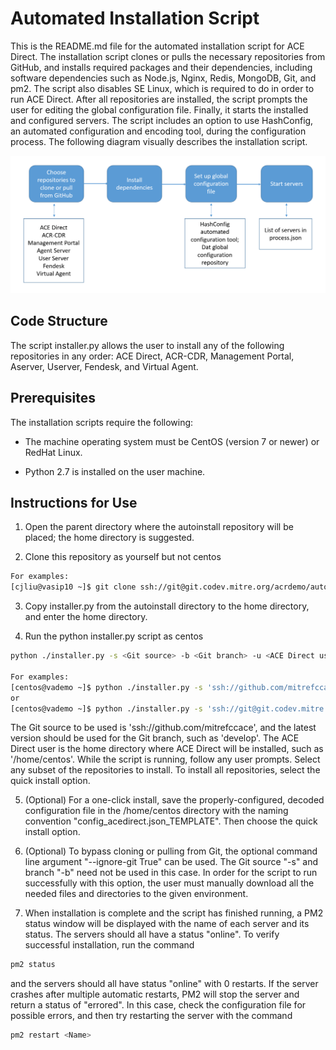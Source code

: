 # Automated Installation Script
This is the README.md file for the automated installation script for ACE Direct. The installation script 
clones or pulls the necessary repositories from GitHub, and installs required packages and their dependencies,
including software dependencies such as Node.js, Nginx, Redis, MongoDB, Git, and pm2. The script also disables SE Linux, which is required to do in order to run ACE Direct.
After all repositories are installed, the script prompts the user for editing the global configuration file.
Finally, it starts the installed and configured servers. The script includes an option to use HashConfig, an 
automated configuration and encoding tool, during the configuration process. The following diagram visually 
describes the installation script.

![Flowchart describing the installation script.](autoinstalldiagram.png)

## Code Structure
The script installer.py allows the user to install any of the following repositories in any order:
ACE Direct, ACR-CDR, Management Portal, Aserver, Userver, Fendesk, and Virtual Agent.

## Prerequisites
The installation scripts require the following:

* The machine operating system must be CentOS (version 7 or newer) or RedHat Linux.

* Python 2.7 is installed on the user machine.


## Instructions for Use
1. Open the parent directory where the autoinstall repository will be placed; the home directory is suggested.

2. Clone this repository as yourself but not centos
```sh
For examples:
[cjliu@vasip10 ~]$ git clone ssh://git@git.codev.mitre.org/acrdemo/autoinstall.git
```
3. Copy installer.py from the autoinstall directory to the home directory, and enter the home directory.

4. Run the python installer.py script as centos 
```sh
python ./installer.py -s <Git source> -b <Git branch> -u <ACE Direct user>

For examples:
[centos@vademo ~]$ python ./installer.py -s 'ssh://github.com/mitrefccace' -b 'develop' -u '/home/centos'
or
[centos@vademo ~]$ python ./installer.py -s 'ssh://git@git.codev.mitre.org/acrdemo' -b 'develop' -u '/home/centos'
```
The Git source to be used is 'ssh://github.com/mitrefccace', and the latest version should be used for the Git branch, such as 'develop'. The ACE Direct user is the home directory where ACE Direct will be installed, such as '/home/centos'.
While the script is running, follow any user prompts. Select any subset of the repositories to 
install. To install all repositories, select the quick install option.

5. (Optional) For a one-click install, save the properly-configured, decoded configuration file in the /home/centos directory with the
naming convention "config_acedirect.json_TEMPLATE". Then choose the quick install option.

6. (Optional) To bypass cloning or pulling from Git, the optional command line argument "--ignore-git True" can be used. The Git source "-s" and branch "-b" need not be used in this case. In order for the script to run successfully with this option, the user must manually download all the needed files and directories to the given environment.

6. When installation is complete and the script has finished running, a PM2 status window will be displayed with the name of each server and its status. The servers should all have a status "online". To verify successful installation, run the command
```sh
pm2 status
```
and the servers should all have status "online" with 0 restarts. If the server crashes after multiple automatic restarts, PM2 will stop the server and return a status of "errored". In this case, check the configuration file for possible errors, and then try restarting the server with the command
```sh
pm2 restart <Name>
```